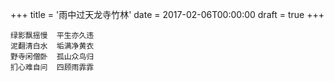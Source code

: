 +++
title = '雨中过天龙寺竹林'
date = 2017-02-06T00:00:00
draft = true
+++

```text
绿影飘摇慢  平生亦久违
泥翻清白水  垢满净黄衣
野寺闲僧卧  孤山众鸟归
扪心难自问  四顾雨霏霏
```
